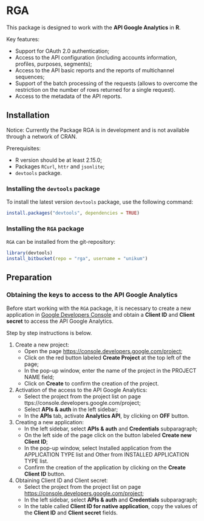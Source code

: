 # RGA

This package is designed to work with the **API Google Analytics** in **R**.

Key features:

* Support for OAuth 2.0 authentication;
* Access to the API configuration (including accounts information, profiles, purposes, segments);
* Access to the API basic reports and the reports of multichannel sequences;
* Support of the batch processing of the requests (allows to overcome the restriction on the number of rows returned for a single request).
* Access to the metadata of the API reports.

## Installation

Notice: Currently the Package RGA is in development and is not available through a network of CRAN.

Prerequisites:

* R version should be at least 2.15.0;
* Packages `RCurl`, `httr` and `jsonlite`;
* `devtools` package.

### Installing the `devtools` package

To install the latest version `devtools` package, use the following command:

```R
install.packages("devtools", dependencies = TRUE)
```

### Installing the `RGA` package 

`RGA` can be installed from the git-repository:

```R
library(devtools)
install_bitbucket(repo = "rga", username = "unikum")
```

## Preparation

### Obtaining the keys to access to the API Google Analytics

Before start working with the `RGA` package, it is necessary to create a new application in [Google Developers Console](https://console.developers.google.com/) and obtain a **Client ID** and **Client secret** to access the API Google Analytics.

Step by step instructions is below.

1. Create a new project:
    * Open the page https://console.developers.google.com/project;
    * Click on the red button labeled **Create Project** at the top left of the page;
    * In the pop-up window, enter the name of the project in the PROJECT NAME field;
    * Click on **Create** to confirm the creation of the project.
2. Activation of the access to the API Google Analytics:
    * Select the project from the project list on page ttps://console.developers.google.com/project;
    * Select **APIs & auth** in the left sidebar;
    * In the **APIs** tab, activate **Analytics API**, by clicking on **OFF** button.
3. Creating a new application:
    * In the left sidebar, select **APIs & auth** and **Credentials** subparagraph;
    * On the left side of the page click on the button labeled **Create new Client ID**;
    * In the pop-up window, select Installed application from the APPLICATION TYPE list and Other from INSTALLED APPLICATION TYPE list.
    * Confirm the creation of the application by clicking on the **Create Client ID** button.
4. Obtaining Client ID and Client secret:
    * Select the project from the project list on page https://console.developers.google.com/project;
    * In the left sidebar, select **APIs & auth** and **Credentials** subparagraph;
    * In the table called **Client ID for native application**, copy the values of the **Client ID** and **Client secret** fields.
